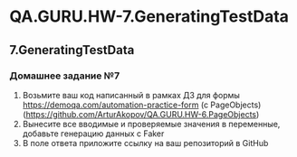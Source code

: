 # QA.GURU.HW-7.GeneratingTestData
## 7.GeneratingTestData
### Домашнее задание №7

1) Возьмите ваш код написанный в рамках ДЗ для формы https://demoqa.com/automation-practice-form (c PageObjects) <br />
(https://github.com/ArturAkopov/QA.GURU.HW-6.PageObjects)
2) Вынесите все вводимые и проверяемые значения в переменные, добавьте генерацию данных с Faker
3) В поле ответа приложите ссылку на ваш репозиторий в GitHub
